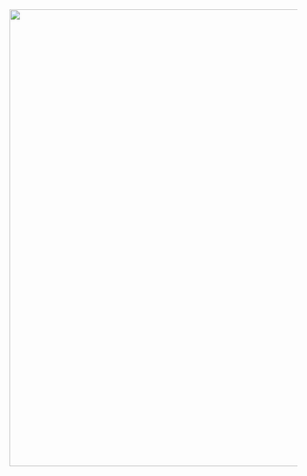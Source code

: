 
<!--
**ehurturk/ehurturk** is a ✨ _special_ ✨ repository because its `README.md` (this file) appears on your GitHub profile.

Here are some ideas to get you started:

- 🔭 I’m currently working on ...
- 🌱 I’m currently learning ...
- 👯 I’m looking to collaborate on ...
- 🤔 I’m looking for help with ...
- 💬 Ask me about ...
- 📫 How to reach me: ...
- 😄 Pronouns: ...
- ⚡ Fun fact: ...
-->
<img align="center" width="800" height="800" src="https://media.giphy.com/media/1iNIkQBAwEkUuTpikf/giphy.gif">
<!-- <div style="align-items:center"><img src="https://media.giphy.com/media/1iNIkQBAwEkUuTpikf/giphy.gif" /></div> -->
<!--![Brainfuck](https://media.giphy.com/media/1iNIkQBAwEkUuTpikf/giphy.gif)
- 🔭 I’m currently working on a simple OpenGL 2D/3D Engine
- 🌱 I’m currently learning C++/C
- 📫 Email: emirhurturk444@gmail.com
-->
